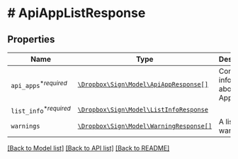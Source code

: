 # # ApiAppListResponse



## Properties

Name | Type | Description | Notes
------------ | ------------- | ------------- | -------------
| `api_apps`<sup>*_required_</sup> | [```\Dropbox\Sign\Model\ApiAppResponse[]```](ApiAppResponse.md) |  Contains information about API Apps.  |  |
| `list_info`<sup>*_required_</sup> | [```\Dropbox\Sign\Model\ListInfoResponse```](ListInfoResponse.md) |    |  |
| `warnings` | [```\Dropbox\Sign\Model\WarningResponse[]```](WarningResponse.md) |  A list of warnings.  |  |

[[Back to Model list]](../../README.md#models) [[Back to API list]](../../README.md#endpoints) [[Back to README]](../../README.md)

